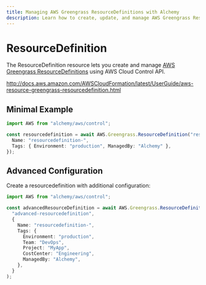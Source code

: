 ```yaml
---
title: Managing AWS Greengrass ResourceDefinitions with Alchemy
description: Learn how to create, update, and manage AWS Greengrass ResourceDefinitions using Alchemy Cloud Control.
---
```


# ResourceDefinition

The ResourceDefinition resource lets you create and manage [AWS Greengrass ResourceDefinitions](https://docs.aws.amazon.com/greengrass/latest/userguide/) using AWS Cloud Control API.

http://docs.aws.amazon.com/AWSCloudFormation/latest/UserGuide/aws-resource-greengrass-resourcedefinition.html

## Minimal Example

```ts
import AWS from "alchemy/aws/control";

const resourcedefinition = await AWS.Greengrass.ResourceDefinition("resourcedefinition-example", {
  Name: "resourcedefinition-",
  Tags: { Environment: "production", ManagedBy: "Alchemy" },
});
```

## Advanced Configuration

Create a resourcedefinition with additional configuration:

```ts
import AWS from "alchemy/aws/control";

const advancedResourceDefinition = await AWS.Greengrass.ResourceDefinition(
  "advanced-resourcedefinition",
  {
    Name: "resourcedefinition-",
    Tags: {
      Environment: "production",
      Team: "DevOps",
      Project: "MyApp",
      CostCenter: "Engineering",
      ManagedBy: "Alchemy",
    },
  }
);
```

